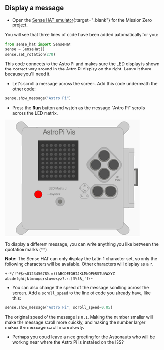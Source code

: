 ## Display a message

+ Open the [Sense HAT emulator](https://trinket.io/mission-zero){:target="_blank"} for the Mission Zero project.

You will see that three lines of code have been added automatically for you:

```python
from sense_hat import SenseHat
sense = SenseHat()
sense.set_rotation(270)
```
This code connects to the Astro Pi and makes sure the LED display is shown the correct way around in the Astro Pi display on the right. Leave it there because you'll need it.

+ Let's scroll a message across the screen. Add this code underneath the other code:

```python
sense.show_message("Astro Pi")
```

+ Press the **Run** button and watch as the message "Astro Pi" scrolls across the LED matrix.

![Scrolling message](images/scroll-message.gif)

To display a different message, you can write anything you like between the quotation marks (`""`).

**Note:** The Sense HAT can only display the Latin 1 character set, so only the following characters will be available. Other characters will display as a `?`.

```
+-*/!"#$><0123456789.=)(ABCDEFGHIJKLMNOPQRSTUVWXYZ
abcdefghijklmnopqrstuvwxyz?,;:|@%[&_']\~
```

+ You can also change the speed of the message scrolling across the screen. Add a `scroll_speed` to the line of code you already have, like this:

```python
sense.show_message("Astro Pi", scroll_speed=0.05)
```

The original speed of the message is `0.1`. Making the number smaller will make the message scroll more quickly, and making the number larger makes the message scroll more slowly.

+ Perhaps you could leave a nice greeting for the Astronauts who will be working near where the Astro Pi is installed on the ISS?
